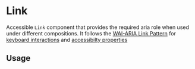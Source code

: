 # Link

Accessible `Link` component that provides the required aria role when used under
different compositions. It follows the
[WAI-ARIA Link Pattern](https://www.w3.org/TR/wai-aria-practices-1.2/#link) for
[keyboard interactions](https://www.w3.org/TR/wai-aria-practices-1.2/#keyboard-interaction-10)
and
[accessibilty properties](https://www.w3.org/TR/wai-aria-practices-1.2/#wai-aria-roles-states-and-properties-11)

<!-- INJECT_TOC -->

## Usage

<!-- IMPORT_EXAMPLE src/link/stories/templates/LinkBasicJsx.ts -->

<!-- CODESANDBOX
link_title: Link
js: src/link/stories/templates/LinkBasicJsx.ts
-->

<!-- INJECT_COMPOSITION src/link -->

<!-- INJECT_PROPS src/link -->
